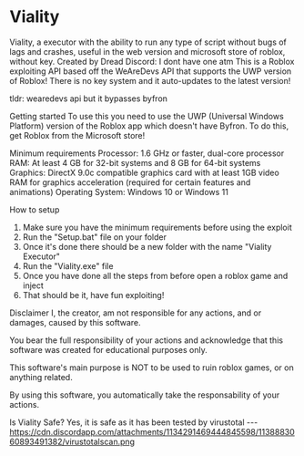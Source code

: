 # Viality
Viality, a executor with the ability to run any type of script without bugs of lags and crashes, useful in the web version and microsoft store of roblox, without key. Created by Dread Discord: I dont have one atm
This is a Roblox exploiting API based off the WeAreDevs API that supports the UWP version of Roblox! There is no key system and it auto-updates to the latest version!

tldr: wearedevs api but it bypasses byfron

Getting started
To use this you need to use the UWP (Universal Windows Platform) version of the Roblox app which doesn't have Byfron. To do this, get Roblox from the Microsoft store!

Minimum requirements
Processor: 1.6 GHz or faster, dual-core processor
RAM: At least 4 GB for 32-bit systems and 8 GB for 64-bit systems
Graphics: DirectX 9.0c compatible graphics card with at least 1GB video RAM for graphics acceleration (required for certain features and animations)
Operating System: Windows 10 or Windows 11

How to setup
1. Make sure you have the minimum requirements before using the exploit
2. Run the "Setup.bat" file on your folder
3. Once it's done there should be a new folder with the name "Viality Executor"
4. Run the "Viality.exe" file 
5. Once you have done all the steps from before open a roblox game and inject
6. That should be it, have fun exploiting!


Disclaimer
I, the creator, am not responsible for any actions, and or damages, caused by this software.

You bear the full responsibility of your actions and acknowledge that this software was created for educational purposes only.

This software's main purpose is NOT to be used to ruin roblox games, or on anything related.

By using this software, you automatically take the responsability of your actions.

Is Viality Safe?
Yes, it is safe as it has been tested by virustotal
---https://cdn.discordapp.com/attachments/1134291469444845598/1138883060893491382/virustotalscan.png
